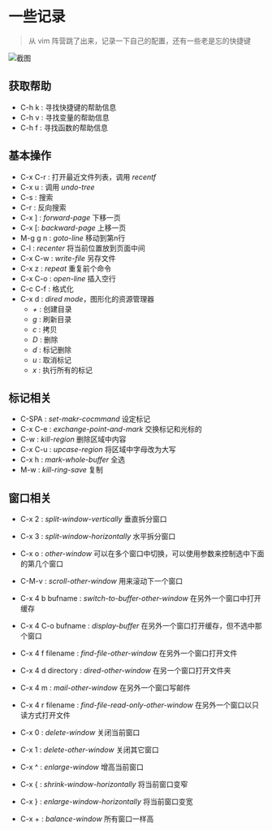 # 一些记录

> 从 vim 阵营跳了出来，记录一下自己的配置，还有一些老是忘的快捷键

![截图](https://cdn.qiwm.com/blog/qb6z4.jpg)

## 获取帮助

- C-h k : 寻找快捷键的帮助信息
- C-h v : 寻找变量的帮助信息
- C-h f : 寻找函数的帮助信息

## 基本操作

- C-x C-r : 打开最近文件列表，调用 *recentf*
- C-x u : 调用 *undo-tree*
- C-s : 搜索
- C-r : 反向搜索
- C-x ] : *forward-page* 下移一页
- C-x [: *backward-page* 上移一页
- M-g g n : *goto-line* 移动到第n行
- C-l : *recenter* 将当前位置放到页面中间
- C-x C-w : *write-file* 另存文件
- C-x z : *repeat* 重复前个命令
- C-x C-o : *open-line* 插入空行
- C-c C-f : 格式化
- C-x d : *dired mode*，图形化的资源管理器
  - *+* : 创建目录
  - *g* : 刷新目录
  - *c* : 拷贝
  - *D* : 删除
  - *d* : 标记删除
  - *u* : 取消标记
  - *x* : 执行所有的标记

## 标记相关

- C-SPA : *set-makr-cocmmand* 设定标记
- C-x C-e : *exchange-point-and-mark* 交换标记和光标的
- C-w : *kill-region* 删除区域中内容 
- C-x C-u : *upcase-region*  将区域中字母改为大写
- C-x h : *mark-whole-buffer* 全选
- M-w : *kill-ring-save* 复制

## 窗口相关

- C-x 2 : *split-window-vertically* 垂直拆分窗口
- C-x 3 : *split-window-horizontally*  水平拆分窗口
- C-x o : *other-window* 可以在多个窗口中切换，可以使用参数来控制选中下面的第几个窗口
- C-M-v : *scroll-other-window* 用来滚动下一个窗口

- C-x 4 b bufname : *switch-to-buffer-other-window* 在另外一个窗口中打开缓存
- C-x 4 C-o bufname : *display-buffer* 在另外一个窗口打开缓存，但不选中那个窗口
- C-x 4 f filename : *find-file-other-window* 在另外一个窗口打开文件
- C-x 4 d directory : *dired-other-window* 在另一个窗口打开文件夹
- C-x 4 m : *mail-other-window* 在另外一个窗口写邮件
- C-x 4 r filename : *find-file-read-only-other-window* 在另外一个窗口以只读方式打开文件
- C-x 0 : *delete-window* 关闭当前窗口
- C-x 1 : *delete-other-window* 关闭其它窗口
- C-x ^ : *enlarge-window* 增高当前窗口
- C-x { : *shrink-window-horizontally* 将当前窗口变窄
- C-x } : *enlarge-window-horizontally* 将当前窗口变宽
- C-x + : *balance-window* 所有窗口一样高
